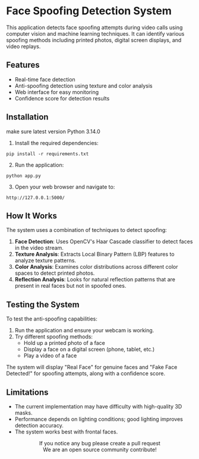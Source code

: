 # Face Spoofing Detection System

This application detects face spoofing attempts during video calls using computer vision and machine learning techniques. It can identify various spoofing methods including printed photos, digital screen displays, and video replays.

## Features

- Real-time face detection
- Anti-spoofing detection using texture and color analysis
- Web interface for easy monitoring
- Confidence score for detection results

## Installation

make sure latest version Python 3.14.0 

1. Install the required dependencies:

```
pip install -r requirements.txt
```

2. Run the application:

```
python app.py
```

3. Open your web browser and navigate to:

```
http://127.0.0.1:5000/
```

## How It Works

The system uses a combination of techniques to detect spoofing:

1. **Face Detection**: Uses OpenCV's Haar Cascade classifier to detect faces in the video stream.
2. **Texture Analysis**: Extracts Local Binary Pattern (LBP) features to analyze texture patterns.
3. **Color Analysis**: Examines color distributions across different color spaces to detect printed photos.
4. **Reflection Analysis**: Looks for natural reflection patterns that are present in real faces but not in spoofed ones.

## Testing the System

To test the anti-spoofing capabilities:

1. Run the application and ensure your webcam is working.
2. Try different spoofing methods:
   - Hold up a printed photo of a face
   - Display a face on a digital screen (phone, tablet, etc.)
   - Play a video of a face

The system will display "Real Face" for genuine faces and "Fake Face Detected!" for spoofing attempts, along with a confidence score.

## Limitations

- The current implementation may have difficulty with high-quality 3D masks.
- Performance depends on lighting conditions; good lighting improves detection accuracy.
- The system works best with frontal faces.

<p align="center">
  If you notice any bug please create a pull request  
  <br>
  We are an open source community contribute!
</p>


<!--
## Future Improvements

- Implement deep learning-based spoofing detection for higher accuracy
- Add support for multiple face detection and tracking
- Improve performance in challenging lighting conditions
- Add liveness detection through eye blink or head movement recognition
-->
